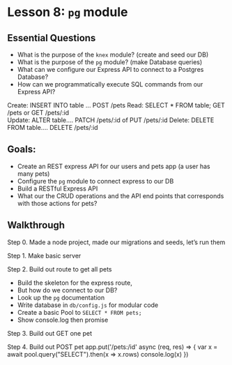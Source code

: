 # Lesson 8: `pg` module

## Essential Questions
* What is the purpose of the `knex` module? (create and seed our DB)
* What is the purpose of the `pg` module? (make Database queries)
* What can we configure our Express API to connect to a Postgres Database?
* How can we programmatically execute SQL commands from our Express API?

Create:    INSERT INTO table ...    POST   /pets
Read:      SELECT * FROM table;     GET    /pets      or     GET  /pets/:id   
Update:    ALTER table....          PATCH  /pets/:id  of     PUT  /pets/:id
Delete:    DELETE FROM table....    DELETE /pets/:id

## Goals: 
- Create an REST express API for our users and pets app (a user has many pets)
- Configure the `pg` module to connect express to our DB 
- Build a RESTful Express API
- What our the CRUD operations and the API end points that corresponds with those actions for pets?

## Walkthrough

Step 0. Made a node project, made our migrations and seeds, let’s run them

Step 1. Make basic server 

Step 2. Build out route to get all pets
- Build the skeleton for the express route, 
- But how do we connect to our DB?
- Look up the `pg` documentation
- Write database in `db/config.js` for modular code
- Create a basic Pool to `SELECT * FROM pets;`
- Show console.log then promise

Step 3. Build out GET one pet

Step 4. Build out POST pet 
app.put('/pets:/id' async (req, res) => {
  var x = await pool.query("SELECT").then(x => x.rows)
  console.log(x)
})
